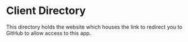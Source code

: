 # Client Directory

This directory holds the website which houses the link to redirect you to GitHub to allow access to this app.